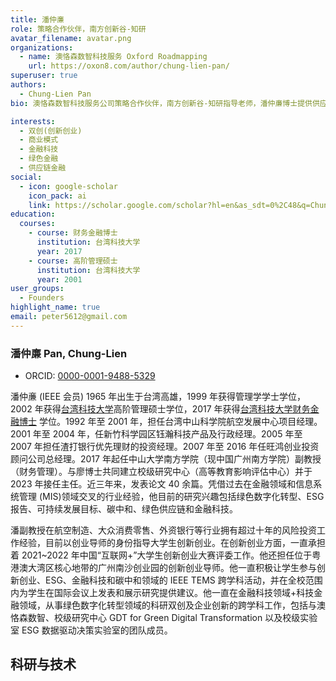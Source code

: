 ```yaml
---
title: 潘仲亷
role: 策略合作伙伴，南方创新谷-知研
avatar_filename: avatar.png
organizations:
  - name: 澳恪森数智科技服务 Oxford Roadmapping
    url: https://oxon8.com/author/chung-lien-pan/
superuser: true
authors:
  - Chung-Lien Pan
bio: 澳恪森数智科技服务公司策略合作伙伴，南方创新谷-知研指导老师，潘仲亷博士提供供应链金融、绿色金融科技等产学研协作发展方案。同時是广州南方学院（正式名称为中山大学南方学院）的校级研究中心及校校级实验室ESG数据驱动决策实验室的核心成员，自2023年4月起，潘博士担任校级研究中心GDT for Green Digital Transformation 主任。潘博士一直在金融科技领域+科技金融领域，从事绿色数字化转型领域的科研双创及企业创新的跨学科工作。

interests:
  - 双创(创新创业)
  - 商业模式
  - 金融科技
  - 绿色金融
  - 供应链金融
social:
  - icon: google-scholar
    icon_pack: ai
    link: https://scholar.google.com/scholar?hl=en&as_sdt=0%2C48&q=Chung-Lien+Pan
education:
  courses:
    - course: 财务金融博士
      institution: 台湾科技大学
      year: 2017
    - course: 高阶管理硕士
      institution: 台湾科技大学
      year: 2001
user_groups:
  - Founders
highlight_name: true
email: peter5612@gmail.com
---
```


### 潘仲亷 Pan, Chung-Lien

- ORCID: [0000-0001-9488-5329](https://orcid.org/0000-0001-9488-5329)

潘仲亷 (IEEE 会员) 1965 年出生于台湾高雄，1999 年获得管理学学士学位，2002 年获得[台湾科技大学](https://www.qschina.cn/universities/national-taiwan-university-science-technology-taiwan-tech)高阶管理硕士学位，2017 年获得[台湾科技大学财务金融博士](https://www.fn.ntust.edu.tw/) 学位。1992 年至 2001 年，担任台湾中山科学院航空发展中心项目经理。 2001 年至 2004 年，任新竹科学园区钰瀚科技产品及行政经理。2005 年至 2007 年担任渣打银行优先理财的投资经理。2007 年至 2016 年任旺鸿创业投资顾问公司总经理。2017 年起任中山大学南方学院（现中国广州南方学院）副教授（财务管理）。与廖博士共同建立校级研究中心（高等教育影响评估中心）并于 2023 年接任主任。近三年来，发表论文 40 余篇。凭借过去在金融领域和信息系统管理 (MIS)领域交叉的行业经验，他目前的研究兴趣包括绿色数字化转型、ESG 报告、可持续发展目标、碳中和、绿色供应链和金融科技。

潘副教授在航空制造、大众消费零售、外资银行等行业拥有超过十年的风险投资工作经验，目前以创业导师的身份指导大学生创新创业。在创新创业方面，一直承担着 2021~2022 年中国“互联网+”大学生创新创业大赛评委工作。他还担任位于粤港澳大湾区核心地带的广州南沙创业园的创新创业导师。他一直积极让学生参与创新创业、ESG、金融科技和碳中和领域的 IEEE TEMS 跨学科活动，并在全校范围内为学生在国际会议上发表和展示研究提供建议。他一直在金融科技领域+科技金融领域，从事绿色数字化转型领域的科研双创及企业创新的跨学科工作，包括与澳恪森数智、校级研究中心 GDT for Green Digital Transformation 以及校级实验室 ESG 数据驱动决策实验室的团队成员。

## 科研与技术
